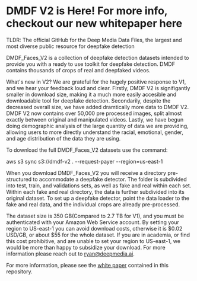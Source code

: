 # DMDF V2 is Here! For more info, checkout our new whitepaper here

TLDR:
The official GitHub for the Deep Media Data Files, the largest and most diverse public resource for deepfake detection

DMDF_Faces_V2 is a collection of deepfake detection datasets intended to provide you with a ready to use toolkit for deepfake detection. DMDF contains thousands of crops of  real and deepfaked videos.

What's new in V2? We are grateful for the hugely positive response to V1, and we hear your feedback loud and clear. Firstly, DMDF V2 is signifigantly smaller in download size, making it a much more easily accesible and downloadable tool for deepfake detection. Secondarily, despite the decreased overall size, we have added dramtically more data to DMDF V2. DMDF V2 now contains over 50,000 pre processed images, split almost exactly between original and manipulated videos. Lastly, we have begun doing demographic analysis of the large quantity of data we are providing, allowing users to more directly understand the racial, emotional, gender, and age distribution of the data they are using.

To download the full DMDF_Faces_V2 datasets use the command:

aws s3 sync s3://dmdf-v2 . --request-payer --region=us-east-1

When you download DMDF_Faces_V2 you will receive a directory pre-structured to accommodate a deepfake detector. The folder is subdivided into test, train, and validations sets, as well as fake and real within each set. Within each fake and real directory, the data is further subdivided into its original dataset. To set up a deepfake detector,  point the data loader to the fake and real data, and the individual crops are already pre-processed. 

The dataset size is 350 GB(Compared to 2.7 TB for V1), and you must be authenticated with your Amazon Web Service account. By setting your region to US-east-1 you can avoid download costs, otherwise it is $0.02 USD/GB, or about $55 for the whole dataset. If you are in academia, or find this cost prohibitive, and are unable to set your region to US-east-1, we would be more than happy to subsidize your download. For more information please reach out to ryan@deepmedia.ai.

For more information, please see the [white paper](https://github.com/deepmediaAI/DMDF/blob/main/DeepMedia%20DMDF_Faces_V1%20%20White%20Paper.pdf) contained in this repository.
